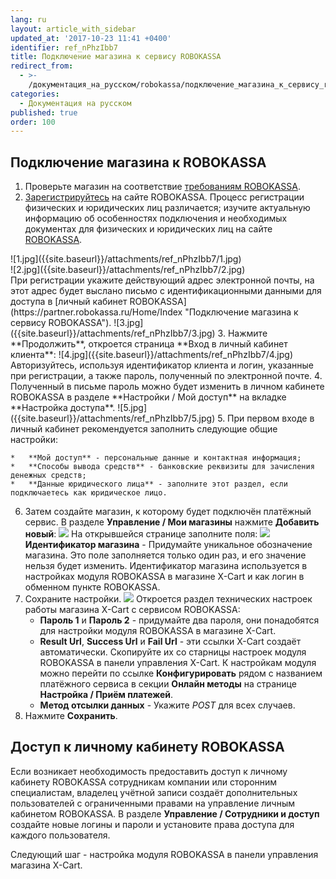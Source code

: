```yaml
---
lang: ru
layout: article_with_sidebar
updated_at: '2017-10-23 11:41 +0400'
identifier: ref_nPhzIbb7
title: Подключение магазина к сервису ROBOKASSA
redirect_from:
  - >-
    /документация_на_русском/robokassa/подключение_магазина_к_сервису_robokassa.html
categories:
  - Документация на русском
published: true
order: 100
---
```



## Подключение магазина к ROBOKASSA

1.  Проверьте магазин на соответствие [требованиям ROBOKASSA](https://www.robokassa.ru/ru/Requirements.aspx "Подключение магазина к сервису ROBOKASSA"). 
2.  [Зарегистрируйтесь](https://partner.robokassa.ru/Reg/Register?culture=ru) на сайте ROBOKASSA.
Процесс регистрации физических и юридических лиц различается; изучите актуальную информацию об особенностях подключения и необходимых документах для физических и юридических лиц на сайте [ROBOKASSA](https://www.robokassa.ru/ru/Contract.aspx "Подключение магазина к сервису ROBOKASSA").
<div class="ui stackable two column grid">
  <div class="column" markdown="span">![1.jpg]({{site.baseurl}}/attachments/ref_nPhzIbb7/1.jpg)
</div>
  <div class="column" markdown="span">![2.jpg]({{site.baseurl}}/attachments/ref_nPhzIbb7/2.jpg)
</div>
</div>
При регистрации укажите действующий адрес электронной почты, на этот адрес будет выслано письмо c идентификационными данными для доступа в [личный кабинет ROBOKASSA](https://partner.robokassa.ru/Home/Index "Подключение магазина к сервису ROBOKASSA"). 
![3.jpg]({{site.baseurl}}/attachments/ref_nPhzIbb7/3.jpg)
3.  Нажмите **Продолжить**, откроется страница **Вход в личный кабинет клиента**:
    ![4.jpg]({{site.baseurl}}/attachments/ref_nPhzIbb7/4.jpg)
    Авторизуйтесь, используя идентификатор клиента и логин, указанные при регистрации, а также пароль, полученный по электронной почте.
4.  Полученный в письме пароль можно будет изменить в личном кабинете ROBOKASSA в разделе **Настройки / Мой доступ** на вкладке **Настройка доступа**.
![5.jpg]({{site.baseurl}}/attachments/ref_nPhzIbb7/5.jpg)
5.  При первом входе в личный кабинет рекомендуется заполнить следующие общие настройки:

    *   **Мой доступ** - персональные данные и контактная информация;
    *   **Способы вывода средств** - банковские реквизиты для зачисления денежных средств;
    *   **Данные юридического лица** - заполните этот раздел, если подключаетесь как юридическое лицо.
6.  Затем создайте магазин, к которому будет подключён платёжный сервис. В разделе **Управление / Мои магазины** нажмите **Добавить новый**:
    ![]({{site.baseurl}}/attachments/7504667/7602360.png)
    На открывшейся странице заполните поля:
    ![]({{site.baseurl}}/attachments/7504667/7602364.png)
    **Идентификатор магазина** - Придумайте уникальное обозначение магазина. Это поле заполняется только один раз, и его значение нельзя будет изменить. Идентификатор магазина используется в настройках модуля ROBOKASSA в магазине X-Cart и как логин в обменном пункте ROBOKASSA.
7.  Сохраните настройки.
    ![]({{site.baseurl}}/attachments/7504667/7602365.png)
    Откроется раздел технических настроек работы магазина X-Cart с сервисом ROBOKASSA: 
    *   **Пароль 1** и **Пароль 2** - придумайте два пароля, они понадобятся для настройки модуля ROBOKASSA в магазине X-Cart.
    *   **Result Url**, **Success Url** и **Fail Url** - эти ссылки X-Cart создаёт автоматически. Скопируйте их со старницы настроек модуля ROBOKASSA в панели управления X-Cart. К настройкам модуля можно перейти по ссылке **Конфигурировать** рядом с названием платёжного сервиса в секции **Онлайн методы** на странице **Настройка / Приём платежей**.
    *   **Метод отсылки данных** - Укажите _POST_ для всех случаев.
8.  Нажмите **Сохранить**.

## Доступ к личному кабинету ROBOKASSA

Если возникает необходимость предоставить доступ к личному кабинету ROBOKASSA сотрудникам компании или сторонним специалистам, владелец учётной записи создаёт дополнительных пользователей с ограниченными правами на управление личным кабинетом ROBOKASSA. В разделе **Управление / Сотрудники и доступ** создайте новые логины и пароли и установите права доступа для каждого пользователя.

Следующий шаг - настройка модуля ROBOKASSA в панели управления магазина X-Cart.

